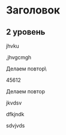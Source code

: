 # Заголовок #

## 2 уровень

jhvku

,jhvgcmgh

Делаем повтор\

45612


Делаем повтор

jkvdsv

dfkjndk

sdvjvds
